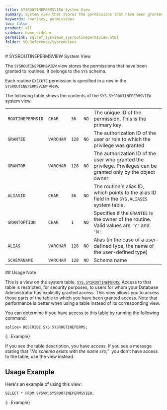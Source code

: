 ```yaml
---
title: SYSROUTINEPERMSVIEW System View
summary: System view that stores the permissions that have been granted to routines
keywords: routines, permissions
toc: false
product: all
sidebar: home_sidebar
permalink: sqlref_sysviews_sysroutinepermsview.html
folder: SQLReference/SystemViews
---
```

<section>
<div class="TopicContent" data-swiftype-index="true" markdown="1">
# SYSROUTINEPERMSVIEW System View

The `SYSROUTINEPERMSVIEW` view stores the permissions that have been
granted to routines. It belongs to the `SYS` schema.

Each routine `EXECUTE` permission is specified in a row in the
`SYSROUTINEPERMSVIEW` view.

The following table shows the contents of the `SYS.SYSROUTINEPERMSVIEW` system
view.

<table>
    <tbody>
        <tr>
            <td><code>ROUTINEPERMSID</code></td>
            <td><code>CHAR</code></td>
            <td><code>36</code></td>
            <td><code>NO</code></td>
            <td>The unique ID of the permission. This is the primary key.</td>
        </tr>
        <tr>
            <td><code>GRANTEE</code></td>
            <td><code>VARCHAR</code></td>
            <td><code>128</code></td>
            <td><code>NO</code></td>
            <td>The authorization ID of the user or role to which the privilege was granted</td>
        </tr>
        <tr>
            <td><code>GRANTOR</code></td>
            <td><code>VARCHAR</code></td>
            <td><code>128</code></td>
            <td><code>NO</code></td>
            <td>The authorization ID of the user who granted the privilege. Privileges can be granted only by the object owner.</td>
        </tr>
        <tr>
            <td><code>ALIASID</code></td>
            <td><code>CHAR</code></td>
            <td><code>36</code></td>
            <td><code>NO</code></td>
            <td>The routine's alias ID, which points to the alias ID field in the <code>SYS.ALIASES</code> system table.</td>
        </tr>
        <tr>
            <td><code>GRANTOPTION</code></td>
            <td><code>CHAR</code></td>
            <td><code>1</code></td>
            <td><code>NO</code></td>
            <td>Specifies if the <code>GRANTEE</code> is the owner of the routine. Valid values are <code>'Y'</code> and <code>'N'</code>.</td>
        </tr>
        <tr>
            <td><code>ALIAS</code></td>
            <td><code>VARCHAR</code></td>
            <td><code>128</code></td>
            <td><code>NO</code></td>
            <td>Alias (in the case of a user-defined type, the name of the user-defined type)</td>
        </tr>
        <tr>
            <td><code>SCHEMANAME</code></td>
            <td><code>VARCHAR</code></td>
            <td><code>128</code></td>
            <td><code>NO</code></td>
            <td>Schema name</td>
        </tr>
    </tbody>
</table>
## Usage Note

This is a view on the system table, [`SYS.SYSROUTINEPERMS`](sqlref_systables_sysroutineperms.html); Access to that table is restricted, for security purposes, to users for whom your Database Administrator has explicitly granted access. This view allows you to access those parts of the table to which you have been granted access. Note that performance is better when using a table instead of its corresponding view.

You can determine if you have access to this table by running the following command:

```
splice> DESCRIBE SYS.SYSROUTINEPERMS;
```
{: .Example}

If you see the table description, you have access. If you see a message stating that _"No schema exists with the name `SYS`,"_&nbsp; you don't have access to the table; use the view instead.

## Usage Example

Here's an example of using this view:

```
SELECT * FROM SYSVW.SYSROUTINEPERMSVIEW;
```
{: .Example}

</div>
</section>
